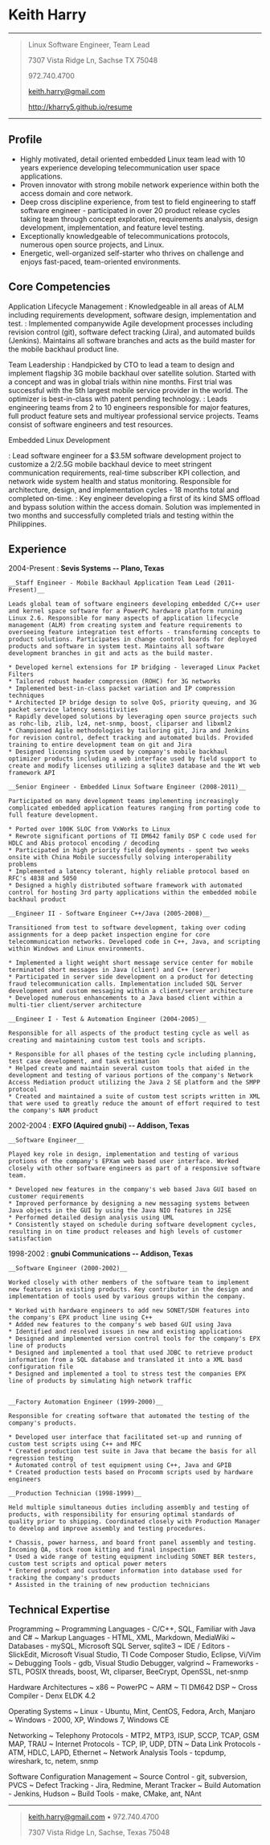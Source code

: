 Keith Harry
==========

----

> Linux Software Engineer, Team Lead
>
> 7307 Vista Ridge Ln, Sachse TX 75048
>
> 972.740.4700
>
> <keith.harry@gmail.com>
>
> <http://kharry5.github.io/resume>

----

Profile
-------

* Highly motivated, detail oriented embedded Linux team lead with 10 years experience developing telecommunication user space applications.
* Proven innovator with strong mobile network experience within both the access domain and core network.
* Deep cross discipline experience, from test to field engineering to staff software engineer - participated in over 20 product release cycles taking team through concept exploration, requirements analysis, design development, implementation, and feature level testing.
* Exceptionally knowledgeable of telecommunications protocols, numerous open source projects, and Linux.
* Energetic, well-organized self-starter who thrives on challenge and enjoys fast-paced, team-oriented environments.

Core Competencies
-----------------

Application Lifecycle Management
:    Knowledgeable in all areas of ALM including requirements development, software design, implementation and test.
:    Implemented companywide Agile development processes including revision control (git), software defect tracking (Jira), and automated builds (Jenkins). Maintains all software branches and acts as the build master for the mobile backhaul product line.

Team Leadership
:    Handpicked by CTO to lead a team to design and implement flagship 3G mobile backhaul over satellite solution.  Started with a concept and was in global trials within nine months.  First trial was successful with the 5th largest mobile service provider in the world. The optimizer is best-in-class with patent pending technology.
:    Leads engineering teams from 2 to 10 engineers responsible for major features, full product feature sets and multiyear professional service projects.  Teams consist of software engineers and test resources.

Embedded Linux Development

:    Lead software engineer for a $3.5M software development project to customize a 2/2.5G mobile backhaul device to meet stringent communication requirements, real-time subscriber KPI collection, and network wide system health and status monitoring. Responsible for architecture, design, and implementation cycles - 18 months total and completed on-time.
:    Key engineer developing a first of its kind SMS offload and bypass solution within the access domain. Solution was implemented in two months and successfully completed trials and testing within the Philippines.

Experience
----------

2004-Present
:    __Sevis Systems -- Plano, Texas__

    __Staff Engineer - Mobile Backhaul Application Team Lead (2011-Present)__

    Leads global team of software engineers developing embedded C/C++ user and kernel space software for a PowerPC hardware platform running Linux 2.6. Responsible for many aspects of application lifecycle management (ALM) from creating system and feature requirements to overseeing feature integration test efforts - transforming concepts to product solutions. Participates in change control boards for deployed products and software in system test. Maintains all software development branches in git and acts as the build master.

    * Developed kernel extensions for IP bridging - leveraged Linux Packet Filters
    * Tailored robust header compression (ROHC) for 3G networks
    * Implemented best-in-class packet variation and IP compression techniques
    * Architected IP bridge design to solve QoS, priority queuing, and 3G packet service latency sensitivities
    * Rapidly developed solutions by leveraging open source projects such as rohc-lib, zlib, lz4, net-snmp, boost, cliparser and libxml2
    * Championed Agile methodologies by tailoring git, Jira and Jenkins for revision control, defect tracking and automated builds. Provided training to entire development team on git and Jira
    * Designed licensing system used by company's mobile backhaul optimizer products including a web interface used by field support to create and modify licenses utilizing a sqlite3 database and the Wt web framework API

    __Senior Engineer - Embedded Linux Software Engineer (2008-2011)__

    Participated on many development teams implementing increasingly complicated embedded application features ranging from porting code to full feature development.

    * Ported over 100K SLOC from VxWorks to Linux
    * Rewrote significant portions of TI DM642 family DSP C code used for HDLC and Abis protocol encoding / decoding
    * Participated in high priority field deployments - spent two weeks onsite with China Mobile successfully solving interoperability problems
    * Implemented a latency tolerant, highly reliable protocol based on RFC's 4838 and 5050
    * Designed a highly distributed software framework with automated control for hosting 3rd party applications within the embedded mobile backhaul product

    __Engineer II - Software Engineer C++/Java (2005-2008)__

    Transitioned from test to software development, taking over coding assignments for a deep packet inspection engine for core telecommunication networks. Developed code in C++, Java, and scripting within Windows and Linux environments.

    * Implemented a light weight short message service center for mobile terminated short messages in Java (client) and C++ (server)
    * Participated in server side development on a product for detecting fraud telecommunication calls. Implementation included SQL Server development and custom messaging within a client/server architecture
    * Developed numerous enhancements to a Java based client within a multi-tier client/server architecture

    __Engineer I - Test & Automation Engineer (2004-2005)__

    Responsible for all aspects of the product testing cycle as well as creating and maintaining custom test tools and scripts.

    * Responsible for all phases of the testing cycle including planning, test case development, and task estimation
    * Helped create and maintain several custom tools that aided in the development and testing of various portions of the company's Network Access Mediation product utilizing the Java 2 SE platform and the SMPP protocol
    * Created and maintained a suite of custom test scripts written in XML that were used to greatly reduce the amount of effort required to test the company's NAM product

2002-2004
:    __EXFO (Aquired gnubi) -- Addison, Texas__

    __Software Engineer__

    Played key role in design, implementation and testing of various protions of the company's EPXam web based user interface. Worked closely with other software engineers as part of a responsive software team.

    * Developed new features in the company's web based Java GUI based on customer requirements
    * Improved performance by designing a new messaging systems between Java objects in the GUI by using the Java NIO features in J2SE
    * Performed detailed design analysis using UML
    * Consistently stayed on schedule during software development cycles, resulting in on time product releases and high levels of customer satisfaction

1998-2002
:    __gnubi Communications -- Addison, Texas__

    __Software Engineer (2000-2002)__

    Worked closely with other members of the software team to implement new features in existing products. Key contributor in the design and implementation of tools used by various groups within the company.

    * Worked with hardware engineers to add new SONET/SDH features into the company's EPX product line using C++
    * Added new features to the company's web based GUI using Java
    * Identified and resolved issues in new and existing applications
    * Designed and implemented version control tools for the company's EPX line of products
    * Designed and implemented a tool that used JDBC to retrieve product information from a SQL database and translated it into a XML basd configuration file
    * Designed and implemented a tool to stress test the companies EPX line of products by simulating high network traffic


    __Factory Automation Engineer (1999-2000)__

    Responsible for creating software that automated the testing of the company's products.

    * Developed user interface that facilitated set-up and running of custom test scripts using C++ and MFC
    * Created production test suite in Java that became the basis for all regression testing
    * Automated control of test equipment using C++, Java and GPIB
    * Created production tests based on Procomm scripts used by hardware engineers

    __Production Technician (1998-1999)__

    Held multiple simultaneous duties including assembly and testing of products, with responsibility for ensuring optimal standards of quality prior to shipping. Coordinated closely with Production Manager to develop and improve assembly and testing procedures.

    * Chassis, power harness, and board front panel assembly and testing. Incoming QA, stock room kitting and final inspection
    * Used a wide range of testing equipment including SONET BER testers, custom test scripts and optical power meters
    * Entered product and customer information into database used for tracking the company's products
    * Assisted in the training of new production technicians

Technical Expertise
-------------------

Programming
  ~ Programming Languages - C/C++, SQL, Familiar with Java and C#
  ~ Markup Languages - HTML, XML, Markdown, MediaWiki
  ~ Databases - mySQL, Microsoft SQL Server, sqlite3
  ~ IDE / Editors - SlickEdit, Microsoft Visual Studio, TI Code Composer Studio, Eclipse, Vi/Vim
  ~ Debugging Tools - gdb, Visual Studio Debugger, valgrind
  ~ Frameworks - STL, POSIX threads, boost, Wt, cliparser, BeeCrypt, OpenSSL, net-snmp

Hardware Architectures
  ~ x86
  ~ PowerPC
  ~ ARM
  ~ TI DM642 DSP
  ~ Cross Compiler - Denx ELDK 4.2

Operating Systems
  ~ Linux - Ubuntu, Mint, CentOS, Fedora, Arch, Manjaro
  ~ Windows - 2000, XP, Windows 7, Windows CE

Networking
  ~ Telephony Protocols - MTP2, MTP3, ISUP, SCCP, TCAP, GSM MAP, TRAU
  ~ Internet Protocols - TCP, IP, UDP, DTN
  ~ Data Link Protocols - ATM, HDLC, LAPD, Ethernet
  ~ Network Analysis Tools - tcpdump, wireshark, tc, netem, snmp

Software Configuration Management
  ~ Source Control - git, subversion, PVCS
  ~ Defect Tracking - Jira, Redmine, Merant Tracker
  ~ Build Automation - Jenkins, Hudson
  ~ Build Tools - make, CMake, ant, NAnt

----

> <keith.harry@gmail.com> • 972.740.4700 
>
> 7307 Vista Ridge Ln, Sachse, Texas 75048

